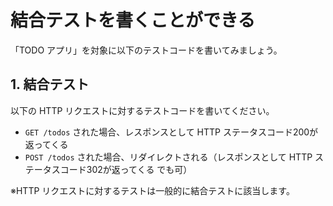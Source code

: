 # 結合テストを書くことができる

「TODO アプリ」を対象に以下のテストコードを書いてみましょう。

## 1. 結合テスト

以下の HTTP リクエストに対するテストコードを書いてください。

- `GET /todos` された場合、レスポンスとして HTTP ステータスコード200が返ってくる
- `POST /todos` された場合、リダイレクトされる（レスポンスとして HTTP ステータスコード302が返ってくる でも可）

※HTTP リクエストに対するテストは一般的に結合テストに該当します。
